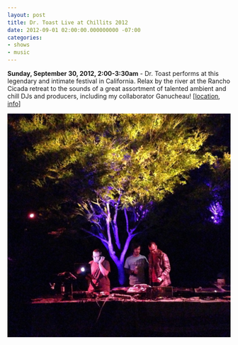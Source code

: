 ```yaml
---
layout: post
title: Dr. Toast Live at Chillits 2012
date: 2012-09-01 02:00:00.000000000 -07:00
categories:
- shows
- music
---
```


**Sunday, September 30, 2012, 2:00-3:30am** - Dr. Toast performs at this legendary and intimate festival in California. Relax by the river at the Rancho Cicada retreat to the sounds of a great assortment of talented ambient and chill DJs and producers, including my collaborator Ganucheau!
\[[location][], [info][]\]

<img src="/uploads/2012/09/chillits2012.jpg" width="600">

[location]: http://www.ranchocicadaretreat.com/
[info]: http://en.wikipedia.org/wiki/Chillits

